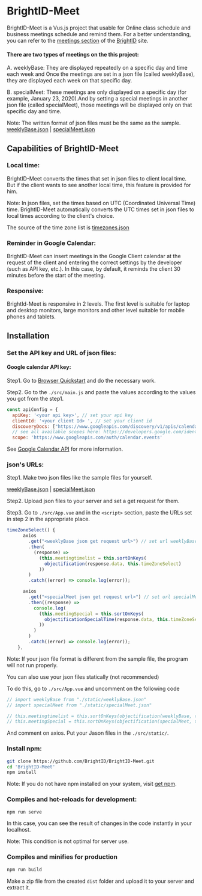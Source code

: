 # BrightID-Meet
BrightID-Meet is a Vus.js project that usable for Online class schedule and business meetings schedule and remind them.
For a better understanding, you can refer to the [meetings section](https://brightid.org/meet) of the [BrightID](https://www.brightid.org/) site.

#### There are two types of meetings on the this project:
A. weeklyBase: They are displayed repeatedly on a specific day and time each week and Once the meetings are set in a json file (called weeklyBase), they are displayed each week on that specific day.

B. specialMeet: These meetings are only displayed on a specific day (for example, January 23, 2020).And by setting a special meetings in another json file (called specialMeet), those meetings will be displayed only on that specific day and time.

Note: The written format of json files must be the same as the sample.
[weeklyBase.json](https://github.com/BrightID/BrightID-Meet/blob/main/src/static/weeklybase.json)  | [specialMeet.json](https://github.com/BrightID/BrightID-Meet/blob/main/src/static/specialMeeting.json)

## Capabilities of BrightID-Meet
### Local time:
BrightID-Meet converts the times that set in json files to client local time. But if the client wants to see another local time, this feature is provided for him.

Note: In json files, set the times based on UTC (Coordinated Universal Time) time.
BrightID-Meet automatically converts the UTC times set in json files to local times according to the client's choice.

The source of the time zone list is [
timezones.json](https://github.com/dmfilipenko/timezones.json.)

### Reminder in Google Calendar:
BrightID-Meet can insert meetings in the Google Client calendar at the request of the client and entering the correct settings by the developer (such as API key, etc.). In this case, by default, it reminds the client 30 minutes before the start of the meeting.

### Responsive:
BrightId-Meet is responsive in 2 levels. The first level is suitable for laptop and desktop monitors, large monitors and other level suitable for mobile phones and tablets.

## Installation
### Set the API key and URL of json files:
#### Google calendar API key:
Step1. Go to [Browser Quickstart]( https://developers.google.com/calendar/quickstart/js) and do the necessary work.

Step2. Go to the ```./src/main.js``` and paste the values according to the values you got from the step1.
```javascript
const apiConfig = {
  apiKey: '<your api key>', // set your api key
  clientId: '<your client Id> ', // set your client id
  discoveryDocs: ["https://www.googleapis.com/discovery/v1/apis/calendar/v3/rest"],
  // see all available scopes here: https://developers.google.com/identity/protocols/googlescopes'
  scope: 'https://www.googleapis.com/auth/calendar.events'

```

See [Google Calendar API]( https://developers.google.com/calendar/overview) for more information.

### json's URLs:

Step1. Make two json files like the sample files for yourself.

[weeklyBase.json](https://github.com/BrightID/BrightID-Meet/blob/main/src/static/weeklybase.json)  | [specialMeet.json](https://github.com/BrightID/BrightID-Meet/blob/main/src/static/specialMeeting.json)

Step2. Upload json files to your server and set a get request for them.

Step3. Go to ```./src/App.vue``` and in the ```<script>``` section, paste the URLs set in step 2 in the appropriate place.

```javascript
timeZoneSelect() {
      axios
        .get("<weeklyBase json get request url>") // set url weeklyBase json
        .then(
          (response) =>
            (this.meetingtimelist = this.sortOnKeys(
              objectification(response.data, this.timeZoneSelect)
            ))
        )
        .catch((error) => console.log(error));

      axios
        .get("<specialMeet json get request url>") // set url specialMeet json
        .then((response) =>
          console.log(
            (this.meetingSpecial = this.sortOnKeys(
              objectificationSpecialTime(response.data, this.timeZoneSelect)
            ))
          )
        )
        .catch((error) => console.log(error));
    },

```
Note: If your json file format is different from the sample file, the program will not run properly.

You can also use your json files statically (not recommended)

To do this, go to ```./src/App.vue``` and uncomment on the following code
```javascript
// import weeklyBase from "./static/weeklyBase.json"
// import specialMeet from "./static/specialMeet.json"
```
```javascript
// this.meetingtimelist = this.sortOnKeys(objectification(weeklyBase, this.timeZoneSelect)),
// this.meetingSpecial = this.sortOnKeys(objectification(specialMeet, this.timeZoneSelect))
```
And comment on axios.
Put your Jason files in the ```./src/static/```.

### Install npm:
```bash
git clone https://github.com/BrightID/BrightID-Meet.git
cd 'BrightID-Meet'
npm install
```
Note: If you do not have npm installed on your system, visit [get npm](https://www.npmjs.com/get-npm).


### Compiles and hot-reloads for development:
```bash
npm run serve
```
In this case, you can see the result of changes in the code instantly in your localhost.

Note: This condition is not optimal for server use.

### Compiles and minifies for production
```bash
npm run build
```
Make a zip file from the created ```dist``` folder and upload it to your server and extract it.